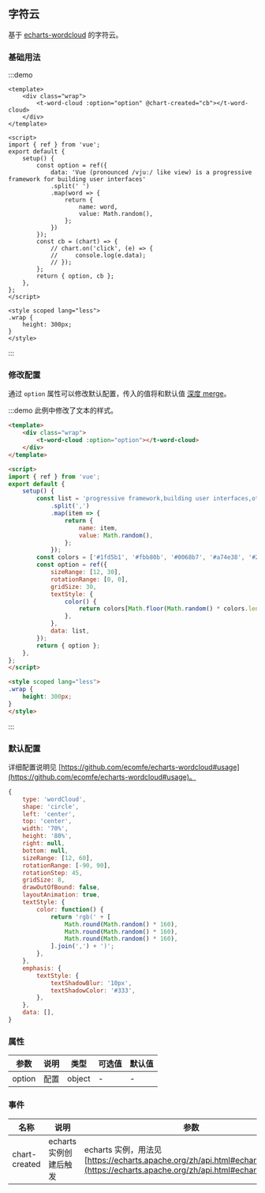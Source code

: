 ## 字符云

基于 [echarts-wordcloud](https://github.com/ecomfe/echarts-wordcloud) 的字符云。

### 基础用法

:::demo

```vue
<template>
    <div class="wrap">
        <t-word-cloud :option="option" @chart-created="cb"></t-word-cloud>
    </div>
</template>

<script>
import { ref } from 'vue';
export default {
    setup() {
        const option = ref({
            data: 'Vue (pronounced /vjuː/ like view) is a progressive framework for building user interfaces'
            .split(' ')
            .map(word => {
                return {
                    name: word,
                    value: Math.random(),
                };
            })
        });
        const cb = (chart) => {
            // chart.on('click', (e) => {
            //     console.log(e.data);
            // });
        };
        return { option, cb };
    },
};
</script>

<style scoped lang="less">
.wrap {
    height: 300px;
}
</style>

```

:::

### 修改配置

通过 `option` 属性可以修改默认配置，传入的值将和默认值 [深度 merge](https://lodash.com/docs/4.17.15#merge)。

:::demo 此例中修改了文本的样式。

```html
<template>
    <div class="wrap">
        <t-word-cloud :option="option"></t-word-cloud>
    </div>
</template>

<script>
import { ref } from 'vue';
export default {
    setup() {
        const list = 'progressive framework,building user interfaces,other monolithic frameworks,the view layer only,easy to pick up,integrate with other libraries,Single-Page Applications'
            .split(',')
            .map(item => {
                return {
                    name: item,
                    value: Math.random(),
                };
            });
        const colors = ['#1fd5b1', '#fbb80b', '#0068b7', '#a74e38', '#27a4ff'];
        const option = ref({
            sizeRange: [12, 30],
            rotationRange: [0, 0],
            gridSize: 30,
            textStyle: {
                color() {
                    return colors[Math.floor(Math.random() * colors.length)];
                },
            },
            data: list,
        });
        return { option };
    },
};
</script>

<style scoped lang="less">
.wrap {
    height: 300px;
}
</style>

```

:::

### 默认配置

详细配置说明见 [https://github.com/ecomfe/echarts-wordcloud#usage](https://github.com/ecomfe/echarts-wordcloud#usage)。

```js
{
    type: 'wordCloud',
    shape: 'circle',
    left: 'center',
    top: 'center',
    width: '70%',
    height: '80%',
    right: null,
    bottom: null,
    sizeRange: [12, 60],
    rotationRange: [-90, 90],
    rotationStep: 45,
    gridSize: 8,
    drawOutOfBound: false,
    layoutAnimation: true,
    textStyle: {
        color: function() {
            return 'rgb(' + [
                Math.round(Math.random() * 160),
                Math.round(Math.random() * 160),
                Math.round(Math.random() * 160),
            ].join(',') + ')';
        },
    },
    emphasis: {
        textStyle: {
            textShadowBlur: '10px',
            textShadowColor: '#333',
        },
    },
    data: [],
}
```

### 属性

| 参数   | 说明 | 类型   | 可选值 | 默认值 |
| ------ | ---- | ------ | ------ | ------ |
| option | 配置 | object | -      | -      |

### 事件

| 名称          | 说明                   | 参数                                                         |
| ------------- | ---------------------- | ------------------------------------------------------------ |
| chart-created | echarts 实例创建后触发 | echarts 实例，用法见 [https://echarts.apache.org/zh/api.html#echartsInstance](https://echarts.apache.org/zh/api.html#echartsInstance) |

